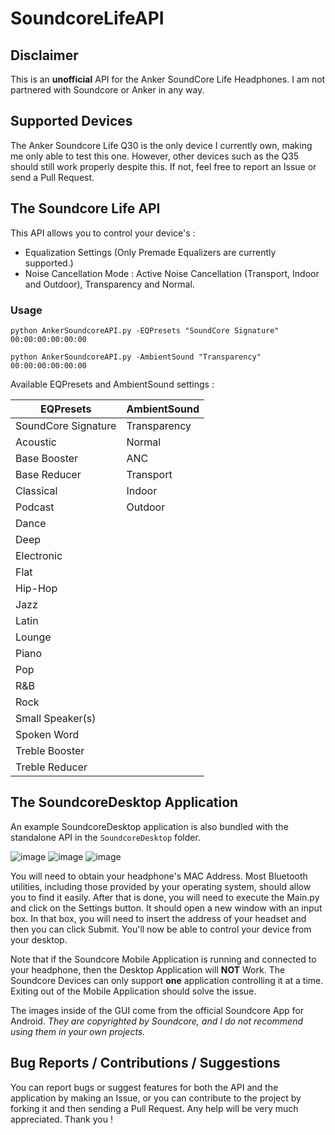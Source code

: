 # SoundcoreLifeAPI

## Disclaimer
This is an **unofficial** API for the Anker SoundCore Life Headphones. I am not partnered with Soundcore or Anker in any way.

## Supported Devices
The Anker Soundcore Life Q30 is the only device I currently own, making me only able to test this one. However, other devices such as the Q35 should still work properly despite this. If not, feel free to report an Issue or send a Pull Request.

## The Soundcore Life API
This API allows you to control your device's :
- Equalization Settings (Only Premade Equalizers are currently supported.)
- Noise Cancellation Mode : Active Noise Cancellation (Transport, Indoor and Outdoor), Transparency and Normal.

### Usage
```python AnkerSoundcoreAPI.py -EQPresets "SoundCore Signature" 00:00:00:00:00:00```

```python AnkerSoundcoreAPI.py -AmbientSound "Transparency" 00:00:00:00:00:00```

Available EQPresets and AmbientSound settings :

| EQPresets | AmbientSound |
| ---- | ---- |
| SoundCore Signature | Transparency |
| Acoustic | Normal |
| Base Booster | ANC |
| Base Reducer | Transport |
| Classical | Indoor |
| Podcast | Outdoor |
| Dance |
| Deep |
| Electronic |
| Flat |
| Hip-Hop |
| Jazz |
| Latin |
| Lounge |
| Piano |
| Pop |
| R&B |
| Rock |
| Small Speaker(s) |
| Spoken Word |
| Treble Booster |
| Treble Reducer |

## The SoundcoreDesktop Application
An example SoundcoreDesktop application is also bundled with the standalone API in the `SoundcoreDesktop` folder.

![image](https://user-images.githubusercontent.com/55416314/126011831-b77996ae-1cb2-49b3-8cec-a9e26c19a4d4.png)
![image](https://user-images.githubusercontent.com/55416314/126011862-49f62487-d899-449f-9fc9-383d0d700d7c.png)
![image](https://user-images.githubusercontent.com/55416314/126011892-dc50b16c-1f12-4722-8c99-f7e0a35cd49a.png)

You will need to obtain your headphone's MAC Address. Most Bluetooth utilities, including those provided by your operating system, should allow you to find it easily.
After that is done, you will need to execute the Main.py and click on the Settings button.
It should open a new window with an input box. In that box, you will need to insert the address of your headset and then you can click Submit.
You'll now be able to control your device from your desktop.

Note that if the Soundcore Mobile Application is running and connected to your headphone, then the Desktop Application will **NOT** Work.
The Soundcore Devices can only support **one** application controlling it at a time. Exiting out of the Mobile Application should solve the issue.

The images inside of the GUI come from the official Soundcore App for Android. *They are copyrighted by Soundcore, and I do not recommend using them in your own projects.*

## Bug Reports / Contributions / Suggestions

You can report bugs or suggest features for both the API and the application by making an Issue, or you can contribute to the project by forking it and then sending a Pull Request. Any help will be very much appreciated. Thank you !
